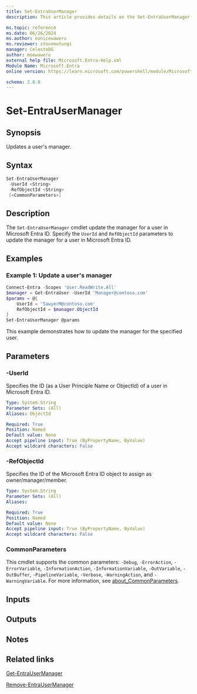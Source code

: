 ```yaml
---
title: Set-EntraUserManager
description: This article provides details on the Set-EntraUserManager command.

ms.topic: reference
ms.date: 06/26/2024
ms.author: eunicewaweru
ms.reviewer: stevemutungi
manager: CelesteDG
author: msewaweru
external help file: Microsoft.Entra-Help.xml
Module Name: Microsoft.Entra
online version: https://learn.microsoft.com/powershell/module/Microsoft.Entra/Set-EntraUserManager

schema: 2.0.0
---
```


# Set-EntraUserManager

## Synopsis

Updates a user's manager.

## Syntax

```powershell
Set-EntraUserManager
 -UserId <String>
 -RefObjectId <String>
 [<CommonParameters>]
```

## Description

The `Set-EntraUserManager` cmdlet update the manager for a user in Microsoft Entra ID. Specify the `UserId` and `RefObjectId` parameters to update the manager for a user in Microsoft Entra ID.

## Examples

### Example 1: Update a user's manager

```powershell
Connect-Entra -Scopes 'User.ReadWrite.All'
$manager = Get-EntraUser -UserId 'Manager@contoso.com'
$params = @{
    UserId = 'SawyerM@contoso.com'
    RefObjectId = $manager.ObjectId
}
Set-EntraUserManager @params
```

This example demonstrates how to update the manager for the specified user.

## Parameters

### -UserId

Specifies the ID (as a User Principle Name or ObjectId) of a user in Microsoft Entra ID.

```yaml
Type: System.String
Parameter Sets: (All)
Aliases: ObjectId

Required: True
Position: Named
Default value: None
Accept pipeline input: True (ByPropertyName, ByValue)
Accept wildcard characters: False
```

### -RefObjectId

Specifies the ID of the Microsoft Entra ID object to assign as owner/manager/member.

```yaml
Type: System.String
Parameter Sets: (All)
Aliases:

Required: True
Position: Named
Default value: None
Accept pipeline input: True (ByPropertyName, ByValue)
Accept wildcard characters: False
```

### CommonParameters

This cmdlet supports the common parameters: `-Debug`, `-ErrorAction`, `-ErrorVariable`, `-InformationAction`, `-InformationVariable`, `-OutVariable`, `-OutBuffer`, `-PipelineVariable`, `-Verbose`, `-WarningAction`, and `-WarningVariable`. For more information, see [about_CommonParameters](https://go.microsoft.com/fwlink/?LinkID=113216).

## Inputs

## Outputs

## Notes

## Related links

[Get-EntraUserManager](Get-EntraUserManager.md)

[Remove-EntraUserManager](Remove-EntraUserManager.md)
